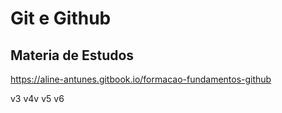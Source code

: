 # Git e Github 
## Materia de Estudos 
https://aline-antunes.gitbook.io/formacao-fundamentos-github






v3
v4v
v5
v6
